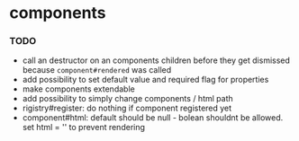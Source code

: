 # components

### TODO

* call an destructor on an components children before they get dismissed because `component#rendered` was called
* add possibility to set default value and required flag for properties
* make components extendable
* add possibility to simply change components / html path
* rigistry#register: do nothing if component registered yet
* component#html: default should be null - bolean shouldnt be allowed. set html = '' to prevent rendering
